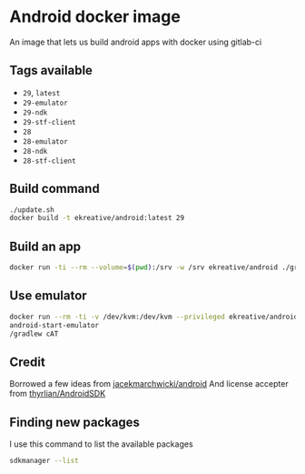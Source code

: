 # Android docker image

An image that lets us build android apps with docker using gitlab-ci

## Tags available

* `29`, `latest`
* `29-emulator`
* `29-ndk`
* `29-stf-client`
* `28`
* `28-emulator`
* `28-ndk`
* `28-stf-client`

## Build command

```bash
./update.sh
docker build -t ekreative/android:latest 29
```

## Build an app

```bash
docker run -ti --rm --volume=$(pwd):/srv -w /srv ekreative/android ./gradlew assemble
```

## Use emulator

```bash
docker run --rm -ti -v /dev/kvm:/dev/kvm --privileged ekreative/android
android-start-emulator
/gradlew cAT
```

## Credit

Borrowed a few ideas from [jacekmarchwicki/android](https://hub.docker.com/r/jacekmarchwicki/android/)
And license accepter from [thyrlian/AndroidSDK](https://github.com/thyrlian/AndroidSDK/blob/master/android-sdk/license_accepter.sh)

## Finding new packages

I use this command to list the available packages

```bash
sdkmanager --list
```
